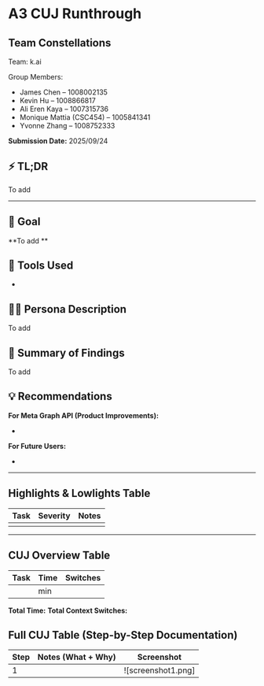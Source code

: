 # A3 CUJ Runthrough

## Team Constellations

Team: k.ai

Group Members:

* James Chen – 1008002135
* Kevin Hu – 1008866817
* Ali Eren Kaya – 1007315736
* Monique Mattia (CSC454) – 1005841341
* Yvonne Zhang – 1008752333


**Submission Date:** 2025/09/24

## ⚡ TL;DR
To add

---

## 🎯 Goal

**To add **

## 🧰 Tools Used

* 

## 🧑‍💻 Persona Description

To add

## 📘 Summary of Findings

To add

## 💡 Recommendations

**For Meta Graph API (Product Improvements):**

* 

**For Future Users:**

* 

---

## Highlights & Lowlights Table

| Task | Severity | Notes |
| ----- | ----- | ----- |
|  |  |  |

---

 ## CUJ Overview Table

| Task | Time | Switches |
| ----- | ----- | ----- |
|  |  min |  |

**Total Time:** 
**Total Context Switches:** 

## Full CUJ Table (Step-by-Step Documentation)

| Step | Notes (What \+ Why) | Screenshot |
| ----- | ----- | ----- |
| 1 |  | \!\[screenshot1.png\] |
